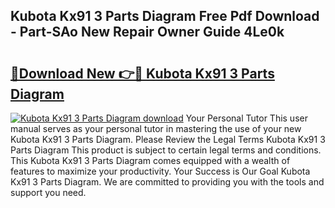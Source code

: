 ## Kubota Kx91 3 Parts Diagram Free Pdf Download - Part-SAo New Repair Owner Guide 4Le0k

# <h2><a href="http://dfh68f.blite.top/?on=Kubota+Kx91+3+Parts+Diagram">🔗Download New 👉🔴 Kubota Kx91 3 Parts Diagram</a></h2>

[![Kubota Kx91 3 Parts Diagram download](https://i.imgur.com/lujVjoI.png)](http://dfh68f.blite.top/?on=Kubota+Kx91+3+Parts+Diagram)
Your Personal Tutor This user manual serves as your personal tutor in mastering the use of your new Kubota Kx91 3 Parts Diagram. Please Review the Legal Terms Kubota Kx91 3 Parts Diagram This product is subject to certain legal terms and conditions. This Kubota Kx91 3 Parts Diagram comes equipped with a wealth of features to maximize your productivity. Your Success is Our Goal Kubota Kx91 3 Parts Diagram. We are committed to providing you with the tools and support you need.
